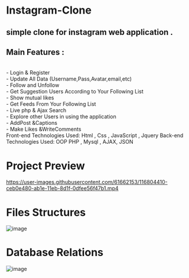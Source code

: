 # Instagram-Clone
## simple clone for instagram web application .<br>
## Main Features :
<br>- Login  &amp; Register
<br>- Update All Data (Username,Pass,Avatar,email,etc) 
<br>- Follow and Unfollow
<br>- Get Suggestion Users According to Your Following List
<br>- Show mutual likes
<br>- Get Feeds From Your Following List
<br>- Live php &amp; Ajax Search
<br>- Explore other Users in using the application 
<br>- AddPost &amp;Captions
<br>- Make Likes &amp;WriteComments<br>
Front-end Technologies Used:  Html , Css  , JavaScript ,  Jquery Back-end Technologies Used:  OOP PHP ,  Mysql ,  AJAX, JSON
# Project Preview 
https://user-images.githubusercontent.com/61662153/116804410-ceb0e480-ab1e-11eb-8d1f-0dfee56f47b1.mp4

# Files Structures
![image](https://user-images.githubusercontent.com/61662153/116804487-6f070900-ab1f-11eb-907a-db7ae0c3520b.png)

# Database Relations
![image](https://user-images.githubusercontent.com/61662153/116804500-8b0aaa80-ab1f-11eb-82ed-cec31488514b.png)
